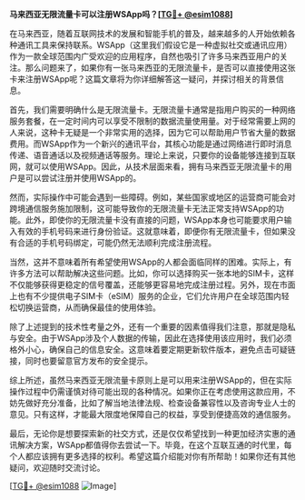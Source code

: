 **马来西亚无限流量卡可以注册WSApp吗？[[TG💪+ @esim1088](https://t.me/s/esim1088)]**

在马来西亚，随着互联网技术的发展和智能手机的普及，越来越多的人开始依赖各种通讯工具来保持联系。WSApp（这里我们假设它是一种虚拟社交或通讯应用）作为一款全球范围内广受欢迎的应用程序，自然也吸引了许多马来西亚用户的关注。那么问题来了，如果你有一张马来西亚的无限流量卡，是否可以直接使用这张卡来注册WSApp呢？这篇文章将为你详细解答这一疑问，并探讨相关的背景信息。

首先，我们需要明确什么是无限流量卡。无限流量卡通常是指用户购买的一种网络服务套餐，在一定时间内可以享受不限制的数据流量使用量。对于经常需要上网的人来说，这种卡无疑是一个非常实用的选择，因为它可以帮助用户节省大量的数据费用。而WSApp作为一个新兴的通讯平台，其核心功能是通过网络进行即时消息传递、语音通话以及视频通话等服务。理论上来说，只要你的设备能够连接到互联网，就可以使用WSApp。因此，从技术层面来看，拥有马来西亚无限流量卡的用户是可以尝试注册并使用WSApp的。

然而，实际操作中可能会遇到一些障碍。例如，某些国家或地区的运营商可能会对跨境通信服务施加限制，这可能导致你的无限流量卡无法正常支持WSApp的功能。此外，即使你的无限流量卡没有直接的问题，WSApp本身也可能要求用户输入有效的手机号码来进行身份验证。这就意味着，即便你有无限流量卡，但如果没有合适的手机号码绑定，可能仍然无法顺利完成注册流程。

当然，这并不意味着所有希望使用WSApp的人都会面临同样的困难。实际上，有许多方法可以帮助解决这些问题。比如，你可以选择购买一张本地的SIM卡，这样不仅能够获得更稳定的信号覆盖，还能够更容易地完成注册过程。另外，现在市面上也有不少提供电子SIM卡（eSIM）服务的企业，它们允许用户在全球范围内轻松切换运营商，从而确保最佳的使用体验。

除了上述提到的技术性考量之外，还有一个重要的因素值得我们注意，那就是隐私与安全。由于WSApp涉及个人数据的传输，因此在选择使用该应用时，我们必须格外小心，确保自己的信息安全。这意味着要定期更新软件版本，避免点击可疑链接，同时也要留意官方发布的安全提示。

综上所述，虽然马来西亚无限流量卡原则上是可以用来注册WSApp的，但在实际操作过程中仍需谨慎对待可能出现的各种情况。如果你正在考虑使用这款应用，不妨先做好充分准备，比如了解当地法律法规、检查设备兼容性以及咨询专业人士的意见。只有这样，才能最大限度地保障自己的权益，享受到便捷高效的通信服务。

最后，无论你是想要探索新的社交方式，还是仅仅希望找到一种更加经济实惠的通讯解决方案，WSApp都值得你去尝试一下。毕竟，在这个互联互通的时代里，每个人都应该拥有更多选择的权利。希望这篇介绍能对你有所帮助！如果你还有其他疑问，欢迎随时交流讨论。

[[TG💪+ @esim1088](https://t.me/s/esim1088) ![Image](https://i.postimg.cc/4NQfJmqS/Snipaste-2025-05-13-00-14-12.png)]
